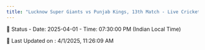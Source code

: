 ```yaml
---
title: "Lucknow Super Giants vs Punjab Kings, 13th Match - Live Cricket Score"
---
```


📑 Status - Date: 2025-04-01 - Time: 07:30:00 PM (Indian Local Time)

📝 Last Updated on : 4/1/2025, 11:26:09 AM  


